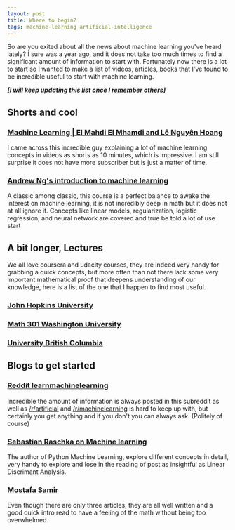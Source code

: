 ```yaml
---
layout: post
title: Where to begin?
tags: machine-learning artificial-intelligence
---
```


So are you exited about all the news about machine learning you've heard lately? I sure was a year ago, and it does not take too much times to find a significant amount of information to start with. Fortunately now there is a lot to start so I wanted to make a list of videos, articles, books that I've found to be incredible useful to start with machine learning.

***[I will keep updating this list once I remember others]***

## Shorts and cool

### [Machine Learning | El Mahdi El Mhamdi and Lê Nguyên Hoang](https://www.youtube.com/playlist?list=PLie7a1OUTSagZB9mFZnVBgsNfBtcUGJWB)

I came across this incredible guy explaining a lot of machine learning concepts in videos as shorts as 10 minutes, which is impressive. I am still surprise it does not have more subscriber but is just a matter of time.


### [Andrew Ng's introduction to machine learning](https://www.coursera.org/learn/machine-learning)

A classic among classic, this course is a perfect balance to awake the interest on machine learning, it is not incredibly deep in math but it does not at all ignore it. Concepts like linear models, regularization, logistic regression, and neural network are covered and true be told a lot of use start

## A bit longer, Lectures

We all love coursera and udacity courses, they are indeed very handy for grabbing a quick concepts, but more often than not there lack some very important mathematical proof that deepens understanding of our knowledge, here is a list of the one that I happen to find most useful.

### [John Hopkins University](https://www.youtube.com/channel/UCsktEryM0y0WqtXIMjnHcZA/videos)

### [Math 301 Washington University](https://www.youtube.com/channel/UCEirPnFv_2QbvzrM67SnKPA/videos)

### [University British Columbia](https://www.youtube.com/user/ProfNandoDF/videos)


## Blogs to get started


### [Reddit learnmachinelearning](https://www.reddit.com/r/learnmachinelearning/)
Incredible the amount of information is always posted in this subreddit as well as [/r/artificial](https://www.reddit.com/r/artificial/) and [/r/machinelearning](https://www.reddit.com/r/machinelearning/) is hard to keep up with, but certainly you get anything and if you don't you can always ask. (Politely of course)

### [Sebastian Raschka on Machine learning](https://sebastianraschka.com/)
The author of Python Machine Learning, explore different concepts in detail, very handy to explore and lose in the reading of post as insightful as Linear Discrimant Analysis.

### [Mostafa Samir](https://mostafa-samir.github.io/)

Even though there are only three articles, they are all well written and a good quick intro read to have a feeling of the math without being too overwhelmed.
